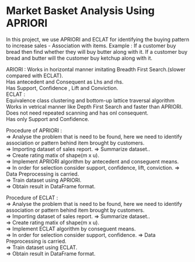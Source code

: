 # Market Basket Analysis Using APRIORI

In this project, we use APRIORI and ECLAT for identifying the buying pattern to increase sales - Association with items. 
Example : If a customer buy bread then find whether they will buy butter along with it. If a customer buy bread and butter will the customer buy ketchup along with it.                                                                                                                                 

ARIORI : 
        Works in horizontal manner imitating Breadth First Search.(slower compared with ECLAT).                                                            
        Has antecedent and Consequent as Lhs and rhs.                                                        
        Has Support, Confidence , Lift and Conviction.                                                        
ECLAT :                                                                                                                                  
        Equivalence class clustering and bottom-up lattice traversal algorithm                                                        
        Works in vetrical manner like Depth First Search and faster than APRIORI.                                                        
        Does not need repeated scanning and has onl consequent.                                                        
        Has only Support and Confidence.                                                        
        
        
        
Procedure of APRIORI :                                                                                                                   
=> Analyse the problem that is need to be found, here we need to identify association or pattern behind item brought by customers.                         
=> Importing dataset of sales report.                                                                                                                            => Summarize dataset..                                                                                                  
=> Create rating matix of shape(m x u).                                                                                                  
=> Implement APRIORI algorithm by antecedent and conseguent means.                                                                                           
=> In order for selection consider support, confidence, lift, conviction.                                                                                        => Data Preprocessing is carried.                                                                                                  
=> Train dataset using APRIORI.                                                                                                  
=> Obtain result in DataFrame format.                                                                                                  

        
Procedure of ECLAT :                                                                                                                                    
=> Analyse the problem that is need to be found, here we need to identify association or pattern behind item brought by customers.                        
=> Importing dataset of sales report.                                                                                                                            => Summarize dataset..                                                                                                  
=> Create rating matix of shape(m x u).                                                                                                  
=> Implement ECLAT algorithm by conseguent means.                                                                                           
=> In order for selection consider support, confidence.                                                                                                         => Data Preprocessing is carried.                                                                                                  
=> Train dataset using ECLAT.                                                                                                  
=> Obtain result in DataFrame format.                                                         


